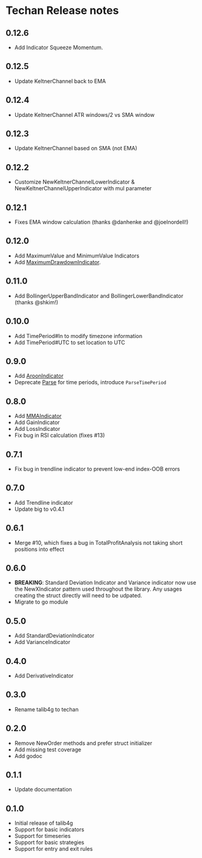 # Techan Release notes

## 0.12.6
* Add Indicator Squeeze Momentum.

## 0.12.5
* Update KeltnerChannel back to EMA

## 0.12.4
* Update KeltnerChannel ATR windows/2 vs SMA window

## 0.12.3
* Update KeltnerChannel based on SMA (not EMA)

## 0.12.2
* Customize NewKeltnerChannelLowerIndicator & NewKeltnerChannelUpperIndicator with mul parameter

## 0.12.1
* Fixes EMA window calculation (thanks @danhenke and @joelnordell!)

## 0.12.0
* Add MaximumValue and MinimumValue Indicators
* Add [MaximumDrawdownIndicator](https://www.investopedia.com/terms/m/maximum-drawdown-mdd.asp).

## 0.11.0
* Add BollingerUpperBandIndicator and BollingerLowerBandIndicator (thanks @shkim!)

## 0.10.0
* Add TimePeriod#In to modify timezone information
* Add TimePeriod#UTC to set location to UTC

## 0.9.0
* Add [AroonIndicator](https://www.investopedia.com/terms/a/aroon.asp)
* Deprecate [Parse](https://godoc.org/github.com/sdcoffey/techan#Parse) for time periods, introduce `ParseTimePeriod`

## 0.8.0
* Add [MMAIndicator](https://en.wikipedia.org/wiki/Moving_average#Modified_moving_average)
* Add GainIndicator
* Add LossIndicator
* Fix bug in RSI calculation (fixes #13)

## 0.7.1
* Fix bug in trendline indicator to prevent low-end index-OOB errors

## 0.7.0
* Add Trendline indicator
* Update big to v0.4.1

## 0.6.1
* Merge #10, which fixes a bug in TotalProfitAnalysis not taking short positions into effect

## 0.6.0
* **BREAKING**: Standard Deviation Indicator and Variance indicator now use the NewXIndicator pattern used throughout the library. Any usages creating the struct directly will need to be udpated.
* Migrate to go module

## 0.5.0
* Add StandardDeviationIndicator
* Add VarianceIndicator

## 0.4.0
* Add DerivativeIndicator

## 0.3.0
* Rename talib4g to techan

## 0.2.0
* Remove NewOrder methods and prefer struct initializer
* Add missing test coverage
* Add godoc

## 0.1.1
* Update documentation

## 0.1.0
* Initial release of talib4g
* Support for basic indicators
* Support for timeseries
* Support for basic strategies
* Support for entry and exit rules
